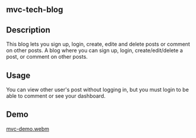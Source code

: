## mvc-tech-blog


## Description
This blog lets you sign up, login, create, edite and delete posts or comment on other posts. 
A blog where you can sign up, login, create/edit/delete a post, or comment on other posts.

## Usage

You can view other user's post without logging in, but you must login to be able to comment or see your dashboard.

## Demo

[mvc-demo.webm](https://user-images.githubusercontent.com/117967802/219489802-ce1cc591-0cdd-4644-beca-8a1d9fc13440.webm)
